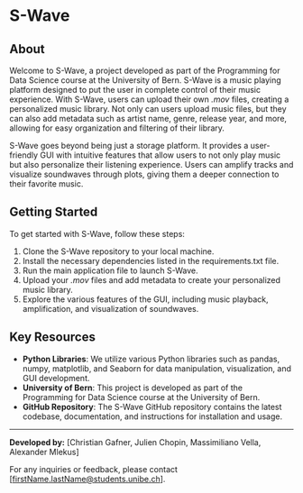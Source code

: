 # S-Wave

## About

Welcome to S-Wave, a project developed as part of the Programming for Data Science course at the University of Bern. S-Wave is a music playing platform designed to put the user in complete control of their music experience. With S-Wave, users can upload their own *.mov* files, creating a personalized music library. Not only can users upload music files, but they can also add metadata such as artist name, genre, release year, and more, allowing for easy organization and filtering of their library.

S-Wave goes beyond being just a storage platform. It provides a user-friendly GUI with intuitive features that allow users to not only play music but also personalize their listening experience. Users can amplify tracks and visualize soundwaves through plots, giving them a deeper connection to their favorite music.

## Getting Started

To get started with S-Wave, follow these steps:

1. Clone the S-Wave repository to your local machine.
2. Install the necessary dependencies listed in the requirements.txt file.
3. Run the main application file to launch S-Wave.
4. Upload your *.mov* files and add metadata to create your personalized music library.
5. Explore the various features of the GUI, including music playback, amplification, and visualization of soundwaves.

## Key Resources

- **Python Libraries**: We utilize various Python libraries such as pandas, numpy, matplotlib, and Seaborn for data manipulation, visualization, and GUI development.
- **University of Bern**: This project is developed as part of the Programming for Data Science course at the University of Bern.
- **GitHub Repository**: The S-Wave GitHub repository contains the latest codebase, documentation, and instructions for installation and usage.

---

**Developed by:**
[Christian Gafner, Julien Chopin, Massimiliano Vella, Alexander Mlekus]

For any inquiries or feedback, please contact [firstName.lastName@students.unibe.ch].
